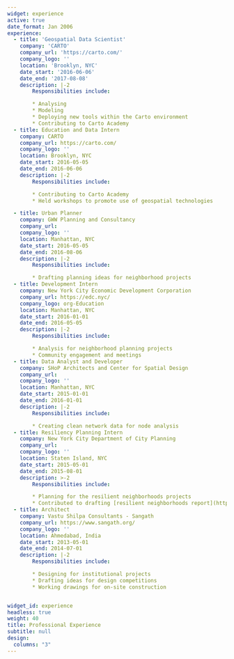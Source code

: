 ```yaml
---
widget: experience
active: true
date_format: Jan 2006
experience:
  - title: 'Geospatial Data Scientist'
    company: 'CARTO'
    company_url: 'https://carto.com/'
    company_logo: ''
    location: 'Brooklyn, NYC'
    date_start: '2016-06-06'
    date_end: '2017-08-08'
    description: |-2
        Responsibilities include:

        * Analysing
        * Modeling
        * Deploying new tools within the Carto environment
        * Contributing to Carto Academy
  - title: Education and Data Intern
    company: CARTO
    company_url: https://carto.com/
    company_logo: ''
    location: Brooklyn, NYC
    date_start: 2016-05-05
    date_end: 2016-06-06
    description: |-2
        Responsibilities include:

        * Contributing to Carto Academy
        * Held workshops to promote use of geospatial technologies

  - title: Urban Planner
    company: GWW Planning and Consultancy
    company_url: 
    company_logo: ''
    location: Manhattan, NYC
    date_start: 2016-05-05
    date_end: 2016-08-06
    description: |-2
        Responsibilities include:

        * Drafting planning ideas for neighborhood projects
  - title: Development Intern
    company: New York City Economic Development Corporation
    company_url: https://edc.nyc/
    company_logo: org-Education
    location: Manhattan, NYC
    date_start: 2016-01-01
    date_end: 2016-05-05
    description: |-2
        Responsibilities include:

        * Analysis for neighborhood planning projects
        * Community engagement and meetings
  - title: Data Analyst and Developer
    company: SHoP Architects and Center for Spatial Design
    company_url: 
    company_logo: ''
    location: Manhattan, NYC
    date_start: 2015-01-01
    date_end: 2016-01-01
    description: |-2
        Responsibilities include:

        * Creating clean network data for node analysis
  - title: Resiliency Planning Intern
    company: New York City Department of City Planning
    company_url: 
    company_logo: ''
    location: Staten Island, NYC
    date_start: 2015-05-01
    date_end: 2015-08-01
    description: >-2
        Responsibilities include:

        * Planning for the resilient neighborhoods projects
        * Contributed to drafting [resilient neighborhoods report](https://www1.nyc.gov/assets/planning/download/pdf/plans-studies/resilient-neighborhoods/east-shore/summary-report-east-shore.pdf)
  - title: Architect
    company: Vastu Shilpa Consultants - Sangath
    company_url: https://www.sangath.org/
    company_logo: ''
    location: Ahmedabad, India
    date_start: 2013-05-01
    date_end: 2014-07-01
    description: |-2
        Responsibilities include:

        * Designing for institutional projects
        * Drafting ideas for design competitions
        * Working drawings for on-site construction


widget_id: experience
headless: true
weight: 40
title: Professional Experience
subtitle: null
design:
  columns: "3"
---
```

